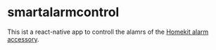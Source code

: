 # smartalarmcontrol
This ist a react-native app to controll the alamrs of the [Homekit alarm accessory](https://github.com/buschco/HAP-NodeJS).
